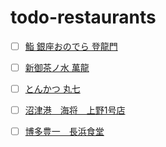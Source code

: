 # todo-restaurants

- [ ] [鮨 銀座おのでら 登龍門](https://onodera-group.com/touryumon/)
- [ ] [新御茶ノ水 萬龍](https://tabelog.com/tokyo/A1310/A131002/13246044/)
- [ ] [とんかつ 丸七](https://tabelog.com/tokyo/A1313/A131303/13263014/)
- [ ] [沼津港　海将　上野1号店](https://tabelog.com/tokyo/A1311/A131101/13157499/)
- [ ] [博多豊一　長浜食堂](https://hakata-toyoichi.owst.jp/)

